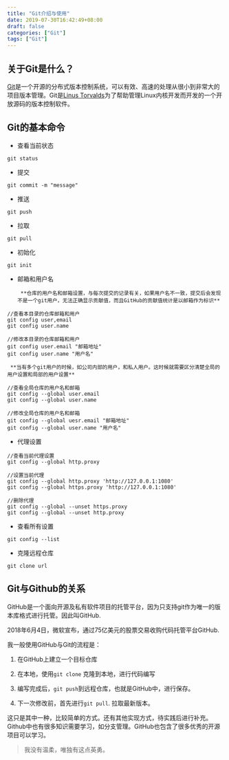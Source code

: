 ```yaml
---
title: "Git介绍与使用"
date: 2019-07-30T16:42:49+08:00
draft: false
categories: ["Git"]
tags: ["Git"]
---
```


## 关于Git是什么？

[Git](https://git-scm.com/)是一个开源的分布式版本控制系统，可以有效、高速的处理从很小到非常大的项目版本管理。Git是[Linus Torvalds](https://baike.baidu.com/item/%E6%9E%97%E7%BA%B3%E6%96%AF%C2%B7%E6%9C%AC%E7%BA%B3%E7%AC%AC%E5%85%8B%E7%89%B9%C2%B7%E6%89%98%E7%93%A6%E5%85%B9/1034429?fromtitle=Linus%20Torvalds&fromid=9336769)为了帮助管理Linux内核开发而开发的一个开放源码的版本控制软件。

## Git的基本命令

* 查看当前状态

```
git status
```

* 提交

```
git commit -m "message"
```

* 推送

```
git push
```

* 拉取

```
git pull
```

* 初始化

```
git init
```

* 邮箱和用户名

       **仓库的用户名和邮箱设置，与每次提交的记录有关，如果用户名不一致，提交后会发现不是一个git用户，无法正确显示贡献值，而且GitHub的贡献值统计是以邮箱作为标识**

```
//查看本目录的仓库邮箱和用户
git config user,email
git config user.name

//修改本目录的仓库邮箱和用户
git config user.email "邮箱地址"
git config user.name "用户名"
```

     **当有多个git用户的时候，如公司内部的用户，和私人用户。这时候就需要区分清楚全局的用户设置和局部的用户设置**

```
//查看全局仓库的用户名和邮箱
git config --global user.email
git config --global user.name

//修改全局仓库的用户名和邮箱
git config --global uesr.email "邮箱地址"
git config --global user.name "用户名"
```

* 代理设置

```
//查看当前代理设置
git config --global http.proxy

//设置当前代理
git config --global http.proxy 'http://127.0.0.1:1080'
git config --global https.proxy 'http://127.0.0.1:1080'

//删除代理
git config --global --unset https.proxy
git config --global --unset http.proxy

```

* 查看所有设置

```
git config --list
```

* 克隆远程仓库

```
git clone url
```

## Git与Github的关系

GitHub是一个面向开源及私有软件项目的托管平台，因为只支持git作为唯一的版本库格式进行托管。因此叫GitHub.

2018年6月4日，微软宣布，通过75亿美元的股票交易收购代码托管平台GitHub.

我一般使用GitHub与Git的流程是：

1. 在GitHub上建立一个目标仓库

2. 在本地，使用`git clone` 克隆到本地，进行代码编写

3. 编写完成后，`git push`到远程仓库，也就是GitHub中，进行保存。

4. 下一次修改前，首先进行`git pull`. 拉取最新版本。

这只是其中一种，比较简单的方式。还有其他实现方式，待实践后进行补充。Github中也有很多知识需要学习，如分支管理。GitHub也包含了很多优秀的开源项目可以学习。

> 我没有温柔，唯独有这点英勇。